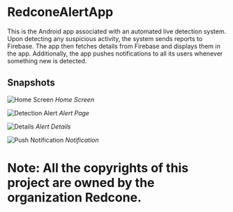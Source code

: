 # RedconeAlertApp

This is the Android app associated with an automated live detection system. Upon detecting any suspicious activity, the system sends reports to Firebase. The app then fetches details from Firebase and displays them in the app. Additionally, the app pushes notifications to all its users whenever something new is detected.

## Snapshots

![Home Screen](https://drive.google.com/uc?export=view&id=1sXrfg4TN33ZR5BVhipal_50DH_dHS_OT)
*Home Screen*

![Detection Alert](https://drive.google.com/uc?export=view&id=1ZyCXegNeLXHvDRuxRmHeMh2D6be--EF3)
*Alert Page*

![Details](https://drive.google.com/uc?export=view&id=1hl4PYF1_HYQQzQCBX-PC2rNTcC_tkEsF)
*Alert Details*

![Push Notification](https://drive.google.com/uc?export=view&id=1rLlKJCQYl3eYuUKL6hHlF3OJrVQi-_g3)
*Notification*


# Note: All the copyrights of this project are owned by the organization Redcone.
